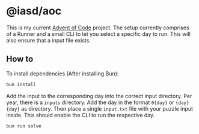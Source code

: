# @iasd/aoc

This is my current [Advent of Code](https://adventofcode.com) project. The setup currently comprises of a Runner and a small CLI to let you select a specific day to run. This will also ensure that a input file exists.

## How to

To install dependencies (After installing Bun):

```bash
bun install
```

Add the input to the corresponding day into the correct input directory. Per year, there is a `inputs` directory. Add the day in the format `0{day}` or `{day}{day}` as directory. Then place a single `input.txt` file with your puzzle input inside. This should enable the CLI to run the respective day.

```bash
bun run solve
```
